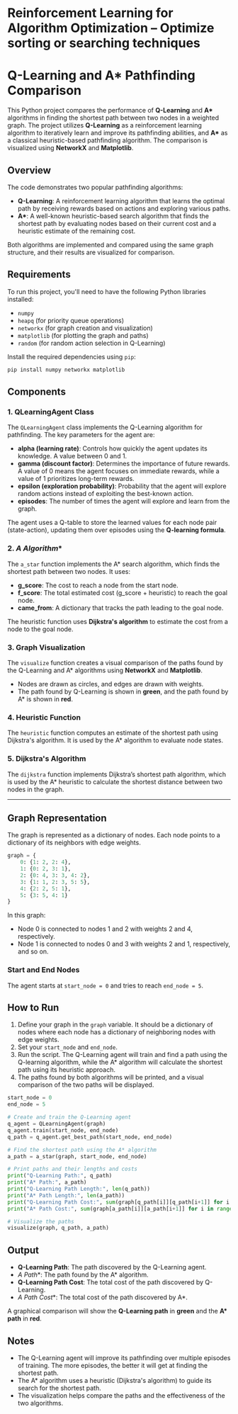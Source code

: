 # Reinforcement Learning for Algorithm Optimization – Optimize sorting or searching techniques
# Q-Learning and A* Pathfinding Comparison

This Python project compares the performance of **Q-Learning** and **A\*** algorithms in finding the shortest path between two nodes in a weighted graph. The project utilizes **Q-Learning** as a reinforcement learning algorithm to iteratively learn and improve its pathfinding abilities, and **A\*** as a classical heuristic-based pathfinding algorithm. The comparison is visualized using **NetworkX** and **Matplotlib**.

## Overview

The code demonstrates two popular pathfinding algorithms:

- **Q-Learning**: A reinforcement learning algorithm that learns the optimal path by receiving rewards based on actions and exploring various paths.
- **A\***: A well-known heuristic-based search algorithm that finds the shortest path by evaluating nodes based on their current cost and a heuristic estimate of the remaining cost.

Both algorithms are implemented and compared using the same graph structure, and their results are visualized for comparison.

## Requirements

To run this project, you'll need to have the following Python libraries installed:

- `numpy`
- `heapq` (for priority queue operations)
- `networkx` (for graph creation and visualization)
- `matplotlib` (for plotting the graph and paths)
- `random` (for random action selection in Q-Learning)

Install the required dependencies using `pip`:

```bash
pip install numpy networkx matplotlib
```

## Components

### 1. **QLearningAgent Class**

The `QLearningAgent` class implements the Q-Learning algorithm for pathfinding. The key parameters for the agent are:

- **alpha (learning rate)**: Controls how quickly the agent updates its knowledge. A value between 0 and 1.
- **gamma (discount factor)**: Determines the importance of future rewards. A value of 0 means the agent focuses on immediate rewards, while a value of 1 prioritizes long-term rewards.
- **epsilon (exploration probability)**: Probability that the agent will explore random actions instead of exploiting the best-known action.
- **episodes**: The number of times the agent will explore and learn from the graph.

The agent uses a Q-table to store the learned values for each node pair (state-action), updating them over episodes using the **Q-learning formula**.

### 2. **A* Algorithm**

The `a_star` function implements the A\* search algorithm, which finds the shortest path between two nodes. It uses:

- **g_score**: The cost to reach a node from the start node.
- **f_score**: The total estimated cost (g_score + heuristic) to reach the goal node.
- **came_from**: A dictionary that tracks the path leading to the goal node.

The heuristic function uses **Dijkstra's algorithm** to estimate the cost from a node to the goal node.

### 3. **Graph Visualization**

The `visualize` function creates a visual comparison of the paths found by the Q-Learning and A\* algorithms using **NetworkX** and **Matplotlib**.

- Nodes are drawn as circles, and edges are drawn with weights.
- The path found by Q-Learning is shown in **green**, and the path found by A\* is shown in **red**.

### 4. **Heuristic Function**

The `heuristic` function computes an estimate of the shortest path using Dijkstra's algorithm. It is used by the A\* algorithm to evaluate node states.

### 5. **Dijkstra's Algorithm**

The `dijkstra` function implements Dijkstra’s shortest path algorithm, which is used by the A\* heuristic to calculate the shortest distance between two nodes in the graph.

---

## Graph Representation

The graph is represented as a dictionary of nodes. Each node points to a dictionary of its neighbors with edge weights.

```python
graph = {
    0: {1: 2, 2: 4},
    1: {0: 2, 3: 1},
    2: {0: 4, 3: 3, 4: 2},
    3: {1: 1, 2: 3, 5: 5},
    4: {2: 2, 5: 1},
    5: {3: 5, 4: 1}
}
```

In this graph:
- Node 0 is connected to nodes 1 and 2 with weights 2 and 4, respectively.
- Node 1 is connected to nodes 0 and 3 with weights 2 and 1, respectively, and so on.

### Start and End Nodes

The agent starts at `start_node = 0` and tries to reach `end_node = 5`.

## How to Run

1. Define your graph in the `graph` variable. It should be a dictionary of nodes where each node has a dictionary of neighboring nodes with edge weights.
2. Set your `start_node` and `end_node`.
3. Run the script. The Q-Learning agent will train and find a path using the Q-learning algorithm, while the A\* algorithm will calculate the shortest path using its heuristic approach.
4. The paths found by both algorithms will be printed, and a visual comparison of the two paths will be displayed.

```python
start_node = 0
end_node = 5

# Create and train the Q-Learning agent
q_agent = QLearningAgent(graph)
q_agent.train(start_node, end_node)
q_path = q_agent.get_best_path(start_node, end_node)

# Find the shortest path using the A* algorithm
a_path = a_star(graph, start_node, end_node)

# Print paths and their lengths and costs
print("Q-Learning Path:", q_path)
print("A* Path:", a_path)
print("Q-Learning Path Length:", len(q_path))
print("A* Path Length:", len(a_path))
print("Q-Learning Path Cost:", sum(graph[q_path[i]][q_path[i+1]] for i in range(len(q_path)-1)))
print("A* Path Cost:", sum(graph[a_path[i]][a_path[i+1]] for i in range(len(a_path)-1)))

# Visualize the paths
visualize(graph, q_path, a_path)
```

## Output

- **Q-Learning Path**: The path discovered by the Q-Learning agent.
- **A* Path**: The path found by the A\* algorithm.
- **Q-Learning Path Cost**: The total cost of the path discovered by Q-Learning.
- **A* Path Cost**: The total cost of the path discovered by A\*.

A graphical comparison will show the **Q-Learning path** in **green** and the **A\* path** in **red**.

## Notes

- The Q-Learning agent will improve its pathfinding over multiple episodes of training. The more episodes, the better it will get at finding the shortest path.
- The A\* algorithm uses a heuristic (Dijkstra's algorithm) to guide its search for the shortest path.
- The visualization helps compare the paths and the effectiveness of the two algorithms.
